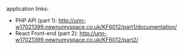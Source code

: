 application links:
- PHP API (part 1): http://unn-w17021399.newnumyspace.co.uk/KF6012/part1/documentation/
- React Front-end (part 2): http://unn-w17021399.newnumyspace.co.uk/KF6012/part2/
